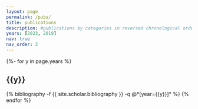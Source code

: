 ```yaml
---
layout: page
permalink: /pubs/
title: publications
description: #publications by categories in reversed chronological order. generated by jekyll-scholar.
years: [2023, 2019]
nav: true
nav_order: 2
---
```

<!-- _pages/publications.md -->
<div class="publications">

{%- for y in page.years %}
  <h2 class="year">{{y}}</h2>
  {% bibliography -f {{ site.scholar.bibliography }} -q @*[year={{y}}]* %}
{% endfor %}

</div>
